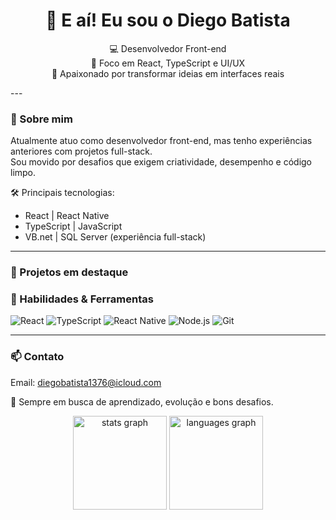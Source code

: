 <h1 align="center">👋 E aí! Eu sou o Diego Batista</h1>

<p align="center">
  💻 Desenvolvedor Front-end <br />
  🎯 Foco em React, TypeScript e UI/UX<br />
  🚀 Apaixonado por transformar ideias em interfaces reais <br />
</p>
---

### 🧠 Sobre mim

Atualmente atuo como desenvolvedor front-end, mas tenho experiências anteriores com projetos full-stack.  
Sou movido por desafios que exigem criatividade, desempenho e código limpo.

🛠️ Principais tecnologias:
- React | React Native
- TypeScript | JavaScript
- VB.net | SQL Server (experiência full-stack)

---
### 🚧 Projetos em destaque

### 🚀 Habilidades & Ferramentas

![React](https://img.shields.io/badge/-React-20232A?style=flat&logo=react)
![TypeScript](https://img.shields.io/badge/-TypeScript-3178C6?style=flat&logo=typescript)
![React Native](https://img.shields.io/badge/-React_Native-61DAFB?style=flat&logo=react)
![Node.js](https://img.shields.io/badge/-Node.js-339933?style=flat&logo=node.js)
![Git](https://img.shields.io/badge/-Git-F05032?style=flat&logo=git)

---

### 📫 Contato
Email: diegobatista1376@icloud.com

🧩 Sempre em busca de aprendizado, evolução e bons desafios.
<div align="center">
  <img src="https://github-readme-stats.vercel.app/api?username=devbatistaa&hide_title=false&hide_rank=false&show_icons=true&include_all_commits=true&count_private=true&disable_animations=false&theme=dracula&locale=en&hide_border=false&order=1" height="150" alt="stats graph"  />
  <img src="https://github-readme-stats.vercel.app/api/top-langs?username=devbatistaa&locale=en&hide_title=false&layout=compact&card_width=320&langs_count=5&theme=dracula&hide_border=false&order=2" height="150" alt="languages graph"  />
</div>



